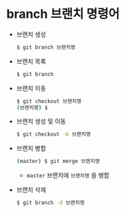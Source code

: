 # branch 브랜치 명령어

- 브랜치 생성

  ```bash
  $ git branch 브랜치명
  ```

- 브랜치 목록

  ```bash
  $ git branch
  ```

- 브랜치 이동

  ```bash
  $ git checkout 브랜치명
  (브랜치명) $
  ```

- 브랜치 생성 및 이동

  ```bash
  $ git checkout -b 브랜치명
  ```

- 브랜치 병합

  ```bash
  (master) $ git merge 브랜치명
  ```

  - `master` 브랜치에 `브랜치명` 을 병합

- 브랜치 삭제

  ```bash
  $ git branch -d 브랜치명
  ```

